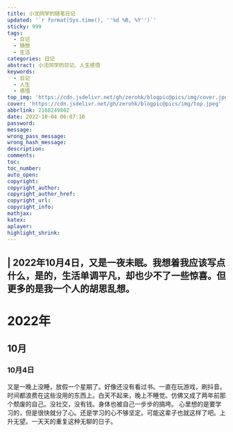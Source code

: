 ```yaml
---
title: 小沈同学的随笔日记
updated: '`r format(Sys.time(), ''%d %B, %Y'')`'
sticky: 999
tags:
  - 日记
  - 随想
  - 生活
categories: 日记
abstract: 小沈同学的日记、人生感悟
keywords:
  - 日记
  - 人生
  - 感悟
top_img: 'https://cdn.jsdelivr.net/gh/zerohk/blogpic@pics/img/cover.jpg'
cover: 'https://cdn.jsdelivr.net/gh/zerohk/blogpic@pics/img/top.jpeg'
abbrlink: 2168249802
date: 2022-10-04 06:07:10
password:
message:
wrong_pass_message:
wrong_hash_message:
description:
comments:
toc:
toc_number:
auto_open:
copyright:
copyright_author:
copyright_author_href:
copyright_url:
copyright_info:
mathjax:
katex:
aplayer:
highlight_shrink:
---
```


<meta name="referrer" content="no-referrer"/>

| 2022年10月4日，又是一夜未眠。我想着我应该写点什么，是的，生活单调平凡，却也少不了一些惊喜。但更多的是我一个人的胡思乱想。
---
# 2022年
## 10月
### 10月4日
又是一晚上没睡，放假一个星期了。好像还没有看过书。一直在玩游戏，刷抖音。时间都浪费在这些没用的东西上。白天不起来，晚上不睡觉。仿佛又成了两年前那个颓废的自己。没社交，没有钱。身体也被自己一步步的搞垮。
心里想的是要学习的，但是很快就分了心。还是学习的心不够坚定。可能这辈子也就这样了吧。上升无望。一天天的重复这种无聊的日子。
